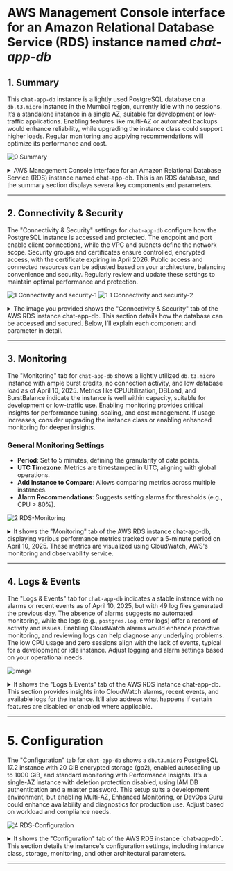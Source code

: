 # AWS Management Console interface for an Amazon Relational Database Service (RDS) instance named _chat-app-db_

## 1. Summary
This `chat-app-db` instance is a lightly used PostgreSQL database on a `db.t3.micro` instance in the Mumbai region, currently idle with no sessions. It’s a standalone instance in a single AZ, suitable for development or low-traffic applications. Enabling features like multi-AZ or automated backups would enhance reliability, while upgrading the instance class could support higher loads. Regular monitoring and applying recommendations will optimize its performance and cost.

![0  Summary](https://github.com/user-attachments/assets/cc3c1581-a4f7-4c67-94b0-94a9acff4073)

<details>
  <summary>AWS Management Console interface for an Amazon Relational Database Service (RDS) instance named chat-app-db. This is an RDS database, and the summary section displays several key components and parameters.</summary>

### 1. **DB Identifier**
- **What**: The `DB identifier` (`chat-app-db`) is a unique name assigned to the RDS instance. It’s used to identify the database within the AWS environment.
- **Why**: This identifier helps distinguish this database from others in your AWS account, especially when managing multiple databases. It’s critical for automation scripts, CLI commands, and API calls.
- **How**: You define the DB identifier when creating the RDS instance. It must be unique within your AWS Region and follow naming conventions (e.g., lowercase letters, numbers, and hyphens).
- **When**: Set during instance creation and can be modified later if needed (via the "Modify" button).
- **Disabled/Enabled**: This is not a toggle; it’s a fixed attribute. If changed, existing connections or applications referencing the old identifier would need updating.

### 2. **Status**
- **What**: The status is shown as `Available`, indicating the database is operational and ready for use.
- **Why**: The status informs you whether the database is running, stopped, or experiencing issues (e.g., `Starting`, `Stopped`, `Failed`). This is crucial for operational monitoring.
- **How**: AWS automatically updates the status based on the instance’s health and lifecycle. You can stop or start the instance manually via the console or API.
- **When**: Check this regularly to ensure the database is accessible. If it’s `Stopped`, no connections are allowed until restarted.
- **Disabled/Enabled**: If stopped (disabled), the database won’t accept connections, reducing costs but potentially causing application downtime. Enabling (starting) it restores connectivity.

### 3. **Role**
- **What**: The role is listed as `Instance`, meaning this is a standalone database instance rather than a read replica or part of a cluster (e.g., Aurora multi-master).
- **Why**: The role defines the instance’s purpose in a database deployment. A standalone instance handles both read and write operations, while replicas offload read traffic.
- **How**: Set during instance creation based on your architecture (e.g., single instance vs. multi-AZ deployment). Can be modified by creating replicas or promoting them.
- **When**: Relevant when scaling read capacity or ensuring high availability. For high-traffic apps, consider adding read replicas.
- **Disabled/Enabled**: Not a toggle. If configured as a replica and disabled, it stops serving read traffic; enabling it resumes replication.

### 4. **Engine**
- **What**: The engine is `PostgreSQL`, specifying the database management system (DBMS) used by this RDS instance.
- **Why**: The engine determines the SQL dialect, features, and compatibility (e.g., PostgreSQL vs. MySQL). It’s chosen based on application requirements.
- **How**: Selected during instance creation. AWS supports multiple versions (e.g., PostgreSQL 15.3), and you can upgrade versions later.
- **When**: Chosen during setup and revisited during maintenance windows for version upgrades to apply security patches or new features.
- **Disabled/Enabled**: Not a toggle. Changing the engine requires migrating data to a new instance, which is a significant operation.

### 5. **Region & AZ**
- **What**: The region is `Asia Pacific (Mumbai)` (ap-south-1), and the availability zone (AZ) is `ap-south-1c`, indicating the physical location of the instance.
- **Why**: Region selection affects latency (closer to users) and compliance (data residency laws). AZ placement ensures fault tolerance if using multi-AZ.
- **How**: Chosen during creation. Multi-AZ can be enabled for automatic failover to a secondary AZ.
- **When**: Set initially; modify if latency or disaster recovery needs change. Multi-AZ is enabled for high availability.
- **Disabled/Enabled**: If multi-AZ is disabled, there’s no automatic failover. Enabling it creates a standby instance in another AZ, improving resilience but increasing costs.

### 6. **CPU**
- **What**: CPU usage is at `4.01%`, indicating low current utilization.
- **Why**: Monitors performance to ensure the instance can handle the workload. High CPU might indicate a need for scaling.
- **How**: Automatically tracked by AWS CloudWatch. You can set alarms for thresholds.
- **When**: Check during peak usage to assess scaling needs (e.g., upgrading to `db.t3.medium`).
- **Disabled/Enabled**: Not a toggle. If monitoring is disabled, you lose visibility into performance metrics.

### 7. **Class**
- **What**: The instance class is `db.t3.micro`, a low-cost, burstable instance type.
- **Why**: Determines compute, memory, and I/O capacity. `t3.micro` is suitable for development or low-traffic apps but may throttle under heavy loads.
- **How**: Selected during creation. Can be modified (e.g., to `db.t3.large`) for better performance.
- **When**: Chosen based on workload. Upgrade during scaling or downgrade to save costs if underutilized.
- **Disabled/Enabled**: Not a toggle. Changing the class requires a maintenance window and may cause brief downtime.

### 8. **Current Activity**
- **What**: Shows `0.00 sessions`, indicating no active connections.
- **Why**: Tracks real-time usage to assess demand and troubleshoot issues (e.g., connection limits).
- **How**: Monitored via AWS metrics. Can be analyzed with Performance Insights.
- **When**: Useful during load testing or troubleshooting connectivity issues.
- **Disabled/Enabled**: If monitoring is disabled, you won’t see session data, potentially missing performance bottlenecks.

### 9. **Recommendations**
- **What**: Indicates `3 recommendations` and `3 informational` items, suggesting optimization opportunities.
- **Why**: AWS provides suggestions (e.g., enabling backups, upgrading instance class) to improve performance, security, or cost.
- **How**: Generated by AWS Trusted Advisor or RDS recommendations engine. Review and apply manually.
- **When**: Check periodically or after setup to optimize the instance.
- **Disabled/Enabled**: Not a toggle. If ignored, you might miss cost-saving or performance-enhancing changes.

### 10. **Tabs (Connectivity & Security, Monitoring, Logs & Events, Configuration, Maintenance & Backups, Data Migrations - New, Tags, Recommendations)**
- **What**: These tabs provide access to various management features.
- **Why**: Each tab addresses a specific aspect of database management (e.g., security settings, backups, logs).
- **How**: Click to navigate. Configurations are set during creation or modified later.
- **When**: Used as needed—e.g., configure security during setup, check logs for errors, schedule backups regularly.
- **Disabled/Enabled**: If a feature (e.g., backups) is disabled, data loss risk increases. Enabling backups ensures point-in-time recovery.

</details>

---

## 2. Connectivity & Security
The "Connectivity & Security" settings for `chat-app-db` configure how the PostgreSQL instance is accessed and protected. The endpoint and port enable client connections, while the VPC and subnets define the network scope. Security groups and certificates ensure controlled, encrypted access, with the certificate expiring in April 2026. Public access and connected resources can be adjusted based on your architecture, balancing convenience and security. Regularly review and update these settings to maintain optimal performance and protection.

![1  Connectivity and security-1](https://github.com/user-attachments/assets/05099a59-87c4-4615-aa3a-c3228a963354)
![1 1 Connectivity and security-2](https://github.com/user-attachments/assets/3bb82538-173c-48ed-8ae1-3d638404c691)


<details>
  <summary>The image you provided shows the "Connectivity & Security" tab of the AWS RDS instance chat-app-db. This section details how the database can be accessed and secured. Below, I’ll explain each component and parameter in detail.</summary>

### 1. **Endpoint and Port**
- **What**: 
  - Endpoint: `chat-app-db.c4z4kcay-ap-south-1.rds.amazonaws.com`
  - Port: `5432`
- **Why**: The endpoint is the DNS name used to connect to the RDS instance, while the port specifies the communication channel (default 5432 for PostgreSQL). This is critical for applications to establish database connections.
- **How**: The endpoint is automatically assigned by AWS during instance creation and is unique to the instance. The port can be customized during setup but is typically left as the default for the chosen engine (e.g., 5432 for PostgreSQL).
- **When**: Used when configuring application connection strings (e.g., JDBC or ODBC). Check if the endpoint changes after a failover or modification.
- **Disabled/Enabled**: Not a toggle. If the endpoint is inaccessible (e.g., due to a stopped instance), connections fail. Enabling multi-AZ can provide a failover endpoint.

### 2. **Networking**
- **What**: 
  - Availability Zone: `ap-south-1c`
  - VPC: `vpc-025d587718ff1c2a`
  - Subnet group: `default-vpc-025d587718ff1c2a`
  - Subnets: `subnet-0b182a075194e2d` (ap-south-1a), `subnet-071b8c422271737` (ap-south-1c)
  - IPv4 type: Not explicitly detailed but implies IPv4 usage.
- **Why**: Networking defines the virtual private cloud (VPC) and subnets where the RDS instance resides, ensuring it’s isolated and accessible only within specified network boundaries. This is key for security and latency management.
- **How**: Configured during instance creation. The VPC and subnet group are selected based on your network architecture. Multi-AZ deployments span multiple subnets for redundancy.
- **When**: Set up initially and modified if you need to move the instance to a different VPC or subnet (e.g., for compliance or connectivity reasons).
- **Disabled/Enabled**: If networking is misconfigured (e.g., no public access or incorrect subnet), the instance becomes unreachable. Enabling public access (if disabled) allows internet connectivity but increases security risks unless properly secured with security groups.

### 3. **Security Groups**
- **What**: 
  - Security groups associated: `default-vpc-025d587718ff1c2a-sg-0d1f0b0e0b0e0b0e` (default)
  - Rules: Allows inbound traffic on port 5432 from specific sources (e.g., `0.0.0.0/0` if public access is enabled, or a specific CIDR range).
- **Why**: Security groups act as a firewall, controlling inbound and outbound traffic to the RDS instance. They ensure only authorized applications or IP ranges can connect, enhancing security.
- **How**: Defined during instance creation or modified later via the EC2 security group settings. Rules specify protocols, ports, and source IPs.
- **When**: Configured at setup and updated when adding new application servers or changing access policies (e.g., restricting to a corporate IP range).
- **Disabled/Enabled**: If no security group is applied or rules are too restrictive, connections fail. Enabling broader access (e.g., `0.0.0.0/0`) allows public access but requires additional safeguards like SSL/TLS.

### 4. **Publicly Accessible**
- **What**: Not explicitly shown as enabled or disabled, but the context suggests it might be configurable.
- **Why**: Determines whether the RDS instance can be accessed over the internet or only within the VPC. Public access is useful for external applications but increases exposure.
- **How**: Toggled during instance creation or modification. Requires a public subnet and proper security group rules.
- **When**: Enabled for external access (e.g., web apps outside AWS) or disabled for internal-only use (e.g., within a private VPC).
- **Disabled/Enabled**: If disabled, the instance is only accessible within the VPC, reducing security risks but limiting external connectivity. Enabling it requires careful security group configuration to avoid unauthorized access.

### 5. **Certificate Authority**
- **What**: 
  - CA: `rds-ca-2019`
  - Certificate authority date: Not specified, but typically valid until a future date (e.g., 2038).
  - DB instance certificate expiration date: `April 9, 2026, 11:00:00 UTC-05:30`
- **Why**: Certificates ensure encrypted connections (SSL/TLS) between clients and the RDS instance, protecting data in transit. The expiration date indicates when the certificate needs renewal.
- **How**: AWS manages the CA and automatically rotates certificates. Clients must use the CA bundle to validate connections.
- **When**: Relevant when setting up SSL/TLS for secure connections or nearing certificate expiry (e.g., plan renewal before April 2026).
- **Disabled/Enabled**: If SSL/TLS is disabled, data is transmitted unencrypted, increasing the risk of interception. Enabling it requires client configuration to trust the CA.

### 6. **Connected Compute Resources**
- **What**: Lists resources (e.g., EC2 instances) automatically connected to the RDS instance. Currently, none are shown.
- **Why**: Identifies compute resources (e.g., EC2 instances, Lambda functions) that interact with the database, aiding in troubleshooting and security auditing.
- **How**: Automatically detected by AWS based on network traffic or manual connections. Filterable by resource type or security group.
- **When**: Useful during deployment to ensure only intended resources connect, or when diagnosing connectivity issues.
- **Disabled/Enabled**: Not a toggle. If no resources are connected, it might indicate a configuration issue (e.g., security group mismatch). Enabling connections requires proper networking setup.

### 7. **Set EC2 Connection** and **Set Lambda Connection**
- **What**: Buttons to establish connections to EC2 instances or Lambda functions.
- **Why**: Simplifies linking the RDS instance to compute resources for seamless integration.
- **How**: Click to configure; requires selecting the resource and ensuring compatible networking (e.g., same VPC).
- **When**: Used during application deployment or when adding new compute resources.
- **Disabled/Enabled**: If not set, resources can’t connect unless manually configured elsewhere. Enabling creates automated connection rules.

### 8. **Proxies**
- **What**: 
  - Status: "No proxies"
  - Proxy identifier, Engine family, etc.: Not applicable (no proxies configured).
- **Why**: RDS Proxies manage database connections, improving application scalability and failover by pooling connections. They are useful for applications with many short-lived connections or during planned maintenance.
- **How**: Proxies are created via the "Create proxy" button, requiring a proxy name, engine compatibility (e.g., PostgreSQL), and VPC/subnet configuration. You link it to the RDS instance and associate IAM roles or secrets.
- **When**: Set up when deploying applications with high connection churn or needing seamless failover. Relevant during scaling or high-availability planning.
- **Disabled/Enabled**: If no proxy is enabled, applications connect directly to the RDS instance, which may lead to connection limits or downtime during maintenance. Enabling a proxy adds a layer of connection management but requires additional configuration.

### 9. **Security Group Rules**
- **What**: 
  - Security group: `default-vpc-025d587718ff1c2a-sg-0d1f0b0e0b0e0b0e`
  - Rules (4 entries):
    - Type: `EC2/Security Group - Inbound`, Rule: `sg-0d1f0b0e0b0e0b0e` (self-referential)
    - Type: `EC2/Security Group - Inbound`, Rule: `sg-01062d294e0b0baa`
    - Type: `CIDR/IP - Outbound`, Rule: `0.0.0.0/0`
- **Why**: Security group rules control inbound and outbound traffic to the RDS instance, acting as a firewall. Inbound rules allow connections (e.g., from EC2 instances), while outbound rules permit the instance to communicate externally.
- **How**: Configured during instance creation or modified via the EC2 security group settings. Rules specify protocol (e.g., TCP), port (e.g., 5432), and source (e.g., security group IDs or CIDR blocks).
- **When**: Set up initially and updated when adding new application servers or changing access policies (e.g., restricting to specific EC2 instances).
- **Disabled/Enabled**: If inbound rules are too restrictive (e.g., no allowed sources), connections fail. Enabling broader rules (e.g., `0.0.0.0/0` for public access) increases exposure unless mitigated by SSL/TLS. Outbound `0.0.0.0/0` allows all external communication, which is typical but should be monitored.

### 10. **Replication**
- **What**: 
  - DB identifier: `chat-app-db`
  - Role: `Instance`
  - Region & AZ: `ap-south-1c`
  - Replication source: (None)
  - Replication state: (None)
  - Lag: (None)
- **Why**: Replication settings determine if the instance is a primary database or a read replica, supporting high availability and read scalability. No replication indicates this is a standalone instance.
- **How**: Configured during creation by enabling read replicas or multi-AZ deployment. A replication source is specified if creating a replica from another instance.
- **When**: Relevant when planning for disaster recovery or offloading read traffic. Set up during initial deployment or when scaling.
- **Disabled/Enabled**: If replication is disabled (no replicas), there’s no failover or read scaling. Enabling a read replica creates a copy in another AZ, improving resilience but increasing costs. Lag monitoring becomes relevant only with replication enabled.

### 11. **Manage IAM Roles**
- **What**: 
  - Current IAM roles for this instance: (None)
  - Options to add IAM roles and features (e.g., "Choose an IAM role to add" and "Choose a feature to add").
- **Why**: IAM roles grant the RDS instance permissions to access AWS services (e.g., S3 for backups, Secrets Manager for credentials). This enhances security by avoiding hardcoded credentials.
- **How**: Roles are attached via the "Add role" button, selecting an existing IAM role with appropriate policies (e.g., `AmazonRDSFullAccess`). Features like automated backups or proxy integration may require specific roles.
- **When**: Configured when enabling features like cross-region snapshots or integrating with other AWS services. Updated as security or feature needs evolve.
- **Disabled/Enabled**: If no IAM roles are enabled, the instance can’t access external AWS services, limiting functionality (e.g., no automated backups to S3). Enabling roles requires careful policy management to avoid over-privileging.
  
</details>

---

## 3. Monitoring
The "Monitoring" tab for `chat-app-db` shows a lightly utilized `db.t3.micro` instance with ample burst credits, no connection activity, and low database load as of April 10, 2025. Metrics like CPUUtilization, DBLoad, and BurstBalance indicate the instance is well within capacity, suitable for development or low-traffic use. Enabling monitoring provides critical insights for performance tuning, scaling, and cost management. If usage increases, consider upgrading the instance class or enabling enhanced monitoring for deeper insights.

### General Monitoring Settings
- **Period**: Set to 5 minutes, defining the granularity of data points.
- **UTC Timezone**: Metrics are timestamped in UTC, aligning with global operations.
- **Add Instance to Compare**: Allows comparing metrics across multiple instances.
- **Alarm Recommendations**: Suggests setting alarms for thresholds (e.g., CPU > 80%).

![2  RDS-Monitoring](https://github.com/user-attachments/assets/74a755d2-62c0-49ac-bbd2-e9d49daf0e59)

<details>
  <summary>It shows the "Monitoring" tab of the AWS RDS instance chat-app-db, displaying various performance metrics tracked over a 5-minute period on April 10, 2025. These metrics are visualized using CloudWatch, AWS's monitoring and observability service.</summary>

### 1. **BurstBalance**
- **What**: Represents the percentage of CPU burst credits available for the `db.t3.micro` instance (a burstable performance instance). The graph shows it near 100% over the 5-minute period.
- **Why**: Burstable instances like `t3` accumulate credits when idle and use them during bursts of activity. A low BurstBalance indicates the instance may throttle if credits are depleted.
- **How**: Automatically tracked by CloudWatch. No manual configuration is needed, but the instance class (e.g., `t3.micro`) determines credit accrual.
- **When**: Monitor during periods of high activity to ensure sufficient credits. Consider upgrading to a non-burstable instance (e.g., `m5`) if BurstBalance frequently drops.
- **Disabled/Enabled**: If monitoring is disabled, you won’t see BurstBalance, risking unexpected throttling. Enabling it provides visibility into burst capacity.

### 2. **CheckpointLag**
- **What**: Measures the time lag (in seconds) between the last database checkpoint and the current time. The graph shows it at 0 seconds.
- **Why**: Checkpoints ensure data durability by writing changes to disk. A high lag indicates potential performance issues or data loss risk if the instance fails.
- **How**: Managed by the PostgreSQL engine. No user configuration is required, but you can adjust checkpoint settings via parameter groups.
- **When**: Check during heavy write operations or after configuration changes to ensure timely checkpoints.
- **Disabled/Enabled**: If monitoring is off, you won’t detect lag issues. Enabling it helps identify when to tune checkpoint frequency.

### 3. **CPUCreditBalance**
- **What**: Shows the number of CPU credits available for burstable performance. The graph remains steady around 200 credits.
- **Why**: Credits determine how long the instance can handle CPU-intensive tasks. A declining balance signals potential throttling.
- **How**: Automatically managed by AWS based on instance usage. Visible via CloudWatch metrics.
- **When**: Relevant during load testing or when scaling workloads. A low balance may require instance class upgrades.
- **Disabled/Enabled**: Without monitoring, you can’t track credit depletion. Enabling it aids in capacity planning.

### 4. **CPUSurplusCreditBalance**
- **What**: Indicates surplus CPU credits beyond the baseline performance. The graph shows it at 0.
- **Why**: Surplus credits allow sustained performance above the baseline. A value of 0 suggests the instance is operating within its baseline.
- **How**: Automatically calculated by AWS for burstable instances. No direct configuration.
- **When**: Monitor if you suspect the instance is under heavy, sustained load beyond its baseline.
- **Disabled/Enabled**: Monitoring off means missing surplus credit insights. Enabling it helps optimize instance sizing.

### 5. **CPUSurplusCreditsCharged**
- **What**: Tracks the number of surplus CPU credits used when exceeding the baseline. The graph shows minimal usage (around 0.6).
- **Why**: Indicates usage of paid surplus credits, which incur additional costs on burstable instances.
- **How**: Automatically logged by AWS. Visible in CloudWatch.
- **When**: Check during unexpected cost spikes or sustained high CPU usage.
- **Disabled/Enabled**: Without monitoring, you might incur hidden costs. Enabling it ensures cost transparency.

### 6. **CPUUtilization**
- **What**: Measures the percentage of CPU in use, ranging from 3% to 4% over the period.
- **Why**: Indicates the instance’s workload. High utilization may signal a need for scaling or optimization.
- **How**: Tracked by CloudWatch. Can be influenced by instance class and workload.
- **When**: Monitor during peak usage to assess performance bottlenecks.
- **Disabled/Enabled**: If disabled, you miss utilization trends. Enabling it supports proactive scaling.

### 7. **DatabaseConnections**
- **What**: Shows the number of active database connections, consistently at 0.
- **Why**: Indicates client activity. Zero connections suggest no current usage, which is expected for a development or idle instance.
- **How**: Automatically monitored by RDS. Can be influenced by connection pooling or application behavior.
- **When**: Check during application testing or troubleshooting connectivity issues.
- **Disabled/Enabled**: Without monitoring, you can’t detect connection spikes. Enabling it helps manage connection limits.

### 8. **DBLoad**
- **What**: Represents the database load, with peaks up to 0.3.
- **Why**: Measures the average number of active sessions per CPU. Higher values indicate increased load, potentially affecting performance.
- **How**: Calculated by RDS based on session activity. Visible in CloudWatch.
- **When**: Monitor during high-traffic periods to ensure the instance handles load efficiently.
- **Disabled/Enabled**: Off means missing load spikes. Enabling it aids in performance tuning.

### 9. **DBLoadCPU**
- **What**: Shows the CPU load attributed to database operations, with minor fluctuations.
- **Why**: Helps isolate CPU usage caused by database queries, aiding in query optimization.
- **How**: Automatically tracked by RDS. Influenced by query complexity and indexing.
- **When**: Relevant when diagnosing slow queries or high CPU usage.
- **Disabled/Enabled**: Without monitoring, query performance issues go unnoticed. Enabling it supports optimization.

### 10. **DBLoadNonCPU**
- **What**: Measures non-CPU-related database load (e.g., I/O or memory), remaining low.
- **Why**: Identifies bottlenecks outside CPU, such as disk I/O, which may require storage adjustments.
- **How**: Monitored by RDS. Affected by storage type (e.g., General Purpose SSD).
- **When**: Check during I/O-intensive operations (e.g., large data imports).
- **Disabled/Enabled**: Off means missing non-CPU bottlenecks. Enabling it ensures holistic performance tracking.

### 11. **DBLoadRelativeToNumCPUs**
- **What**: Normalizes DBLoad by the number of virtual CPUs (vCPUs), with peaks around 0.3.
- **Why**: Provides a per-CPU load metric, useful for comparing across instance types.
- **How**: Calculated by RDS based on vCPUs and session data.
- **When**: Relevant when planning instance upgrades or multi-CPU scaling.
- **Disabled/Enabled**: Without monitoring, scaling decisions lack data. Enabling it supports informed upgrades.

</details>

---

## 4. Logs & Events
The "Logs & Events" tab for `chat-app-db` indicates a stable instance with no alarms or recent events as of April 10, 2025, but with 49 log files generated the previous day. The absence of alarms suggests no automated monitoring, while the logs (e.g., `postgres.log`, error logs) offer a record of activity and issues. Enabling CloudWatch alarms would enhance proactive monitoring, and reviewing logs can help diagnose any underlying problems. The low CPU usage and zero sessions align with the lack of events, typical for a development or idle instance. Adjust logging and alarm settings based on your operational needs.

![image](https://github.com/user-attachments/assets/e8e22556-fe6d-4240-85a4-489ab32de964)

<details>
  <summary>It shows the "Logs & Events" tab of the AWS RDS instance chat-app-db. This section provides insights into CloudWatch alarms, recent events, and available logs for the instance. It’ll also address what happens if certain features are disabled or enabled where applicable.</summary>
  
### 1. **CloudWatch Alarms (0)**
- **What**: Indicates that no CloudWatch alarms are currently configured for `chat-app-db`.
- **Why**: Alarms notify you when metrics (e.g., CPUUtilization > 80%) exceed thresholds, enabling proactive issue resolution. No alarms suggest no automated monitoring alerts are set.
- **How**: Alarms are created using the "Create alarm" button, where you define a metric (e.g., CPUUtilization), threshold, and notification (e.g., SNS topic). Filters can be applied by alarm name or state.
- **When**: Set up during initial configuration or when performance issues arise (e.g., after noticing high CPU usage in the Monitoring tab).
- **Disabled/Enabled**: If alarms are not enabled, you rely on manual checks, risking missed issues. Enabling alarms provides real-time alerts but requires defining appropriate thresholds to avoid noise.

### 2. **Recent Events (0)**
- **What**: Shows no recent events recorded for the instance over the last day.
- **Why**: Events log significant actions or issues (e.g., instance start/stop, failures, maintenance). No events indicate a stable, unchanged instance.
- **How**: Events are automatically logged by AWS and filtered by time (e.g., last day) and type (e.g., system notes). No manual configuration is needed.
- **When**: Check during troubleshooting (e.g., after a perceived outage) or after scheduled maintenance to verify operations.
- **Disabled/Enabled**: Event logging is always enabled by AWS, but if not reviewed, you might miss critical updates. Disabling visibility (not an option) would hinder awareness of instance changes.

### 3. **Logs (49)**
- **What**: Lists available log files for the instance, with 49 logs shown. Examples include:
  - `postgres.log` (last written April 9, 2025, 11:20 UTC-05:30, 418 B)
  - `error/postgreslog_2025-04-09-05` (last written April 9, 2025, 11:27 UTC-05:30, 923 B)
  - `error/postgreslog_2025-04-09-06` (last written April 9, 2025, 12:25 UTC-05:30, 4.3 KB)
  - `error/postgreslog_2025-04-09-07` (last written April 9, 2025, 12:25 UTC-05:30, 4.1 KB)
- **Why**: Logs provide detailed records of database activity, errors, and performance issues, essential for debugging and auditing.
- **How**: Logs are automatically generated by the PostgreSQL engine and stored in CloudWatch Logs. You can enable specific log types (e.g., error, slow query) via parameter groups. Logs are filtered by DB instance and viewed, watched, or downloaded.
- **When**: Review logs during performance issues, security audits, or after enabling new logging (e.g., slow queries for optimization).
- **Disabled/Enabled**: If logging is disabled (e.g., no error logging in parameter groups), you lose visibility into issues. Enabling logs (e.g., `log_min_messages` set to `error`) increases storage costs but provides valuable insights.

### Summary Context from Summary Section
- **DB Identifier**: `chat-app-db` – Unique identifier for the instance.
- **Status**: `Available` – Instance is operational.
- **Class**: `db.t3.micro` – Burstable instance type.
- **Current Activity**: `0.00 sessions` – No active connections.
- **Role**: `Instance` – Standalone instance.
- **Engine**: `PostgreSQL` – Database engine.
- **Region & AZ**: `ap-south-1c` – Located in Asia Pacific (Mumbai).
- **CPU**: `4.01%` – Low utilization.
- **Recommendations**: `3 informational` – Optimization suggestions available.

</details>

---

# 5. Configuration
The "Configuration" tab for `chat-app-db` shows a `db.t3.micro` PostgreSQL 17.2 instance with 20 GiB encrypted storage (gp2), enabled autoscaling up to 1000 GiB, and standard monitoring with Performance Insights. It’s a single-AZ instance with deletion protection disabled, using IAM DB authentication and a master password. This setup suits a development environment, but enabling Multi-AZ, Enhanced Monitoring, or DevOps Guru could enhance availability and diagnostics for production use. Adjust based on workload and compliance needs.

![4  RDS-Configuration](https://github.com/user-attachments/assets/f1478b43-4adc-43fc-852f-46f199e9b314)

<details>
  <summary>It shows the "Configuration" tab of the AWS RDS instance `chat-app-db`. This section details the instance's configuration settings, including instance class, storage, monitoring, and other architectural parameters.</summary>

### 1. **Instance Configuration**
- **DB Instance ID**: `chat-app-db`
 - **What is DB Instance ID (`chat-app-db`)?**
  - This is the unique name you give your database in AWS. It’s like a label so you can find and manage it easily among other databases.
  - **Why does it matter?**
  - Having a unique name helps you (and AWS tools) know exactly which database you’re working with, especially if you have many. It’s useful for connecting apps or running commands.
  - **How**: Set during instance creation.
  - **When**: Relevant during setup and when modifying the instance.
  - **Disabled/Enabled**: Not a toggle; it’s a fixed identifier.

- **Engine Version**: `17.2`
 - **What is Engine Version (17.2)?**
  - This is the specific version of PostgreSQL (a type of database software) your instance uses, in this case, version 17.2.
 - **Why does it matter?**
  - The version determines what features you get (like new tools or better speed) and how secure it is (older versions might have fixed bugs in newer ones). It’s like choosing the latest update for your phone app to avoid old problems.
  - **How**: Selected during creation; can be upgraded via the console or API during maintenance windows.
  - **When**: Check during setup or when applying security updates.
  - **Disabled/Enabled**: Not a toggle. Upgrading enables new features but may require application compatibility testing.

- **RDS Extended Support**: Disabled
 - **What is RDS Extended Support (Disabled)?**
  - This is an optional service from AWS to keep supporting an older database version even after it’s officially outdated.
 - **Why does it matter?**
  - If you’re using an old version and don’t want to upgrade right away (maybe your app isn’t ready), this keeps it secure with patches. Without it, you’d have to upgrade or risk security issues. It’s disabled here, so you’re likely on a supported version already.
  - **How**: Enabled via the AWS Management Console or API, incurring additional costs.
  - **When**: Relevant when using an engine version nearing end-of-life (e.g., PostgreSQL 9.6).
  - **Disabled/Enabled**: If disabled, you must upgrade to a supported version to avoid losing support. Enabling it extends support but adds costs.

- **DB Name**: `chat-app_production`
 - **What is DB Name (`chat-app_production`)?**
  - This is the default database created when you set up the instance, like the first folder where your data lives.
 - **Why does it matter?**
  - It’s the starting point for storing your data. You can create more databases later, but this is the one your app connects to first. It’s like naming your main file cabinet.
  - **How**: Specified during instance creation.
  - **When**: Set up initially; additional databases can be created post-launch.
  - **Disabled/Enabled**: Not a toggle; changing it requires manual database creation.

- **License Model**: `postgresql-license`
 - **What is License Model (`postgresql-license`)?**
  - This is the legal agreement for using PostgreSQL, which is open-source and free to use.
 - **Why does it matter?**
  - It ensures you’re following the rules for using the software. Since PostgreSQL is open-source, there’s no extra cost, but you need to stick to its terms.
  - **How**: Automatically applied based on the engine choice.
  - **When**: Relevant during setup and audits.
  - **Disabled/Enabled**: Not a toggle; it’s inherent to the engine.

- **Option Groups**: `default:postgres17-2023-06` (in sync)
 - **What are Option Groups (`default:postgres17-2023-06`, in sync)?**
  - These are like add-ons or extra features (e.g., encryption or special tools) you can turn on for your database.
 - **Why does it matter?**
  - They let you customize how the database works, like adding a security lock or a performance boost. The default group here means no extra features are added yet.
  - **How**: Selected or created during setup; modified via the console.
  - **When**: Configured initially or when adding new features.
  - **Disabled/Enabled**: If no custom options are enabled, only default features are available. Enabling custom options requires compatibility checks.

- **Parameter Groups**: `default.postgres17` (in sync)
 - **What are Parameter Groups (`default.postgres17`, in sync)?**
  - These are settings that control how the database runs, like how much memory it uses or how it handles connections.
 - **Why does it matter?**
  - They fine-tune performance. For example, you can adjust them if your database is slow or handling too many users. The default here means it’s using standard settings.
  - **How**: Assigned during creation; modified via the console or API.
  - **When**: Adjusted during performance tuning or scaling.
  - **Disabled/Enabled**: If not customized, defaults apply. Enabling custom parameters requires testing to avoid instability.

- **Deletion Protection**: Disabled
 - **What is Deletion Protection (Disabled)?**
  - This is a safety switch that stops you from accidentally deleting the database.
 - **Why does it matter?**
  - It prevents mistakes, like deleting your database by clicking the wrong button. It’s off here, so be careful not to delete it by accident!
  - **How**: Toggled during creation or modification.
  - **When**: Enabled for production instances; disabled for development.
  - **Disabled/Enabled**: If disabled, the instance can be deleted unintentionally. Enabling it adds a safety layer.

### 2. **Instance Class**
- **Instance Class**: `db.t3.micro`
 - **What is Instance Class (`db.t3.micro`)?**
  - This is the type of computer power your database gets. `db.t3.micro` is a small, budget-friendly option with 1 virtual CPU (vCPU) and 1 GB of RAM.
 - **Why does it matter?**
  - It decides how fast your database can handle tasks. A `t3.micro` is great for small projects or testing because it’s cheap, but it might struggle with big workloads. It also uses a “burstable” model, meaning it saves up power for short bursts when needed.
  - **How**: Selected during creation; modifiable via the console.
  - **When**: Chosen based on workload; upgraded during scaling.
  - **Disabled/Enabled**: Not a toggle. Changing the class requires a maintenance window.
- **What is vCPU (2)?**
  - This is the number of virtual processors (2 in this case, though `t3.micro` typically has 2 vCPUs with limited baseline performance).
- **Why does it matter?**
  - More vCPUs can handle more tasks at once, but `t3.micro` limits how much power you get unless you use burst credits. It’s like having extra hands to help, but only for short bursts.

- **What is RAM (1 GB)?**
  - This is the memory available to store data temporarily while the database works.
- **Why does it matter?**
  - More RAM means the database can handle more data quickly. With 1 GB, it’s fine for light use but may slow down with heavy queries.

- **Availability**: 
 - **What is Availability?**
  - **Master Username (`mysuser`)**: The main user account to log into the database.
  - **Master Password**: The secret code for that user (hidden for security).
  - **IAM DB Authentication (Not enabled)**: An option to use AWS Identity and Access Management (IAM) for logins instead of passwords.
  - **Multi-AZ (No)**: Stands for Multi-Availability Zone, meaning no backup copy in another zone.
  - **Secondary Zone (-)**: No secondary location since Multi-AZ is off.
 - **Why does it matter?**
  - The username and password let you access the database securely. IAM auth adds extra security by using AWS roles. Multi-AZ creates a standby copy in another zone for failover if something fails (like a power outage), but it’s off here, so there’s no backup copy yet.
  - **How**: Configured during creation; Multi-AZ and IAM auth are toggleable.
  - **When**: Set up initially; Multi-AZ enabled for high availability.
  - **Disabled/Enabled**: If Multi-AZ is disabled, no failover exists. Enabling it adds a standby instance. If IAM auth is disabled, traditional credentials are used; enabling it requires IAM role setup.

### 3. **Storage**
This section is about where and how your data is stored, like deciding the size and type of a hard drive for your computer.
- **Encryption**: Enabled
  - **AWS KMS Key**: `aws/rds`
 - **What is Encryption (Enabled, AWS KMS Key: `aws/rds`)?**
  - This means your data is locked with a key when stored, using AWS Key Management Service (KMS).
 - **Why does it matter?**
  - Encryption keeps your data safe from hackers if someone gets physical access to the storage. The `aws/rds` key is a default one provided by AWS, making it easy to set up.
  - **How**: Enabled during creation; key can be customized.
  - **When**: Configured initially; reviewed for compliance.
  - **Disabled/Enabled**: If disabled, data is unencrypted, increasing risk. Enabling it adds security but requires key management.

- **Storage Type**: General Purpose SSD (gp2)
 - **What is Storage Type (General Purpose SSD (gp2))?**
  - This is the type of storage, like a solid-state drive (SSD) designed for general use.
 - **Why does it matter?**
  - gp2 offers a good balance of speed and cost. It’s fast enough for most apps but can be upgraded to gp3 for more performance if needed.
  - **How**: Selected during creation.
  - **When**: Chosen based on workload; upgraded to gp3 for higher performance.
  - **Disabled/Enabled**: Not a toggle. Changing requires migration.

- **Storage**: 20 GiB
 - **Provisioned IOPS**: -
  - **What is Provisioned IOPS (-)?**
  - This is the number of input/output operations per second (IOPS) you can request, but it’s not set here.
  - **Why does it matter?**
  - IOPS controls how fast data can be read or written. It’s blank because gp2 autoscales IOPS based on storage size, so you don’t need to set it manually.
 - **What is Storage (20 GiB)?**
  - This is the amount of space allocated for your data, logs, and backups—20 gigabytes.
 - **Why does it matter?**
  - You need enough space for your data to grow. If it runs out, your database could stop working, so 20 GiB is a starting point for small use.
  - **How**: Set during creation; modifiable.
  - **When**: Increased during data growth.
  - **Disabled/Enabled**: Not a toggle. Insufficient storage causes errors.

- **Storage Throughput**: -
  - **Storage Autoscaling**: Enabled
- **What is Storage Autoscaling (Enabled, Maximum Storage Threshold: 1000 GiB)?**
  - This lets the storage grow automatically up to 1000 GiB if you run out of space.
- **Why does it matter?**
  - It prevents your database from crashing when it gets full. With a max of 1000 GiB, you’re protected for growth, but it could increase costs.
  - **Maximum Storage Threshold**: 1000 GiB
- **What is Maximum Storage Threshold (1000 GiB)?**
  - The upper limit for autoscaling storage.
- **Why does it matter?**
  - It caps costs and ensures you don’t accidentally scale too much. You can adjust it if needed.
- **What is Storage Throughput (-)?**
  - This measures how much data can be moved per second, but it’s not specified here.
- **Why does it matter?**
  - It affects how quickly data is processed. It’s not set because gp2 manages this automatically.
  - **How**: Enabled during creation or modification.
  - **When**: Configured for growing databases.
  - **Disabled/Enabled**: If disabled, manual intervention is required. Enabling it ensures scalability but may increase costs.

- **Storage File System Configuration**: Current
- **What is Storage File System Configuration (Current)?**
  - This is the behind-the-scenes setup of how the storage is organized.
- **Why does it matter?**
  - It ensures the storage works with your database. AWS handles this, so you don’t need to worry unless changing storage types.
  - **How**: Managed by AWS; no user configuration.
  - **When**: Relevant during storage type changes.
  - **Disabled/Enabled**: Not a toggle.

### 4. **Monitoring**
  - **What**: Defines monitoring tools and data retention.
  - **Why**: Provides performance visibility; Enhanced Monitoring and DevOps Guru offer deeper insights.
  - **How**: Configured during creation or modification.
  - **When**: Set up initially; adjusted for advanced needs.
  - **Disabled/Enabled**: If Enhanced Monitoring or DevOps Guru are disabled, you miss detailed metrics. Enabling them adds cost and insight.

- **Monitoring Type**: Standard
  - **What is Monitoring Type (Standard)?**
  - This is the basic level of monitoring using CloudWatch to track performance metrics.
  - **Why does it matter?**
  - It lets you see if your database is slow or having issues, like a health check for your car. Standard is good for basic needs.

- **Database Insights - Standard**: Enabled
  - **What is Database Insights - Standard (Enabled)?**
  - This provides detailed performance data through CloudWatch.
  - **Why does it matter?**
  - It helps you spot problems like slow queries, making it easier to fix them.

- **Performance Insights**: Enabled
  - **What is Performance Insights (Enabled)?**
  - A tool that gives a deeper look at database performance, like which queries are slow.
  - **Why does it matter?**
  - It’s like a detective for your database, helping you optimize it for better speed.

- **Retention Period**: 7 days
  - **What is Retention Period (7 days)?**
  - How long monitoring data is kept—7 days here.
  - **Why does it matter?**
  - It lets you look back at performance history. Seven days is enough for short-term troubleshooting but might be short for long-term trends.

- **AWS KMS Key**: `aws/rds`
  - **What is AWS KMS Key (`aws/rds`)?**
  - The key used to encrypt monitoring data.
  - **Why does it matter?**
  - Keeps your performance data secure, just like encrypting your files.

- **Enhanced Monitoring**: Disabled
  - **What is Enhanced Monitoring (Disabled)?**
  - A more detailed monitoring option that tracks OS-level metrics (e.g., disk I/O).
  - **Why does it matter?**
  - It gives a deeper look at the database’s health, useful for complex issues. It’s off here to save costs.

- **DevOps Guru**: Disabled
  - **What is DevOps Guru (Disabled)?**
  - An AI-powered tool to detect and suggest fixes for performance issues.
  - **Why does it matter?**
  - It acts like a smart assistant, finding problems you might miss. It’s disabled to avoid extra cost.
 
</details>  

---

